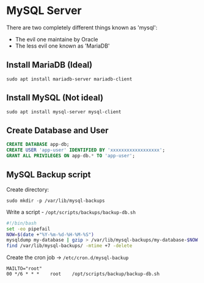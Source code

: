 # MySQL Server

There are two completely different things known as 'mysql': 

* The evil one maintaine by Oracle
* The less evil one known as 'MariaDB'

## Install MariaDB (Ideal)

```
sudo apt install mariadb-server mariadb-client
```

## Install MySQL (Not ideal)

```
sudo apt install mysql-server mysql-client
```


## Create Database and User

```SQL
CREATE DATABASE app-db;
CREATE USER 'app-user' IDENTIFIED BY 'xxxxxxxxxxxxxxxxxx';
GRANT ALL PRIVILEGES ON app-db.* TO 'app-user';
```

## MySQL Backup script

Create directory: 

    sudo mkdir -p /var/lib/mysql-backups

Write a script - `/opt/scripts/backups/backup-db.sh`

```bash
#!/bin/bash
set -eo pipefail
NOW=$(date +"%Y-%m-%d-%H-%M-%S")
mysqldump my-database | gzip > /var/lib/mysql-backups/my-database-$NOW.sql.gz
find /var/lib/mysql-backups/ -mtime +7 -delete
```

Create the cron job -> `/etc/cron.d/mysql-backup`

```
MAILTO="root"
00 */6 * * *    root    /opt/scripts/backup/backup-db.sh
```
